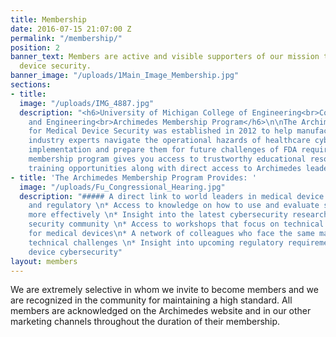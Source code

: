 ```yaml
---
title: Membership
date: 2016-07-15 21:07:00 Z
permalink: "/membership/"
position: 2
banner_text: Members are active and visible supporters of our mission to improve medical
  device security.
banner_image: "/uploads/1Main_Image_Membership.jpg"
sections:
- title: 
  image: "/uploads/IMG_4887.jpg"
  description: "<h6>University of Michigan College of Engineering<br>Computer Science
    and Engineering<br>Archimedes Membership Program</h6>\n\nThe Archimedes Center
    for Medical Device Security was established in 2012 to help manufacturers and
    industry experts navigate the operational hazards of healthcare cybersecurity
    implementation and prepare them for future challenges of FDA requirements.\n\nOur
    membership program gives you access to trustworthy educational resources and exclusive
    training opportunities along with direct access to Archimedes leadership. "
- title: 'The Archimedes Membership Program Provides: '
  image: "/uploads/Fu_Congressional_Hearing.jpg"
  description: "##### A direct link to world leaders in medical device security, engineering,
    and regulatory \n* Access to knowledge on how to use and evaluate security technology
    more effectively \n* Insight into the latest cybersecurity research and the broader
    security community \n* Access to workshops that focus on technical problem-solving
    for medical devices\n* A network of colleagues who face the same managerial and
    technical challenges \n* Insight into upcoming regulatory requirements for medical
    device cybersecurity"
layout: members
---
```


We are extremely selective in whom we invite to become members and we are recognized in the community for maintaining a high standard. All members are acknowledged on the Archimedes website and in our other marketing channels throughout the duration of their membership.
